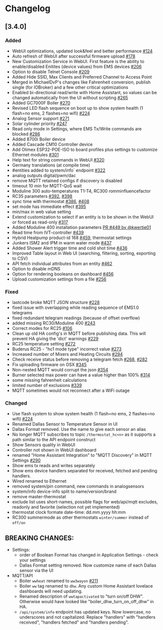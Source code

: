# Changelog

## [3.4.0]

### Added

- WebUI optimizations, updated look&feel and better performance [#124](https://github.com/emsesp/EMS-ESP32/issues/124)
- Auto refresh of WebUI after successful firmware upload [#178](https://github.com/emsesp/EMS-ESP32/issues/178)
- New Customization Service in WebUI. First feature is the ability to enable/disabled Enitites (device values) from EMS devices [#206](https://github.com/emsesp/EMS-ESP32/issues/206)
- Option to disable Telnet Console [#209](https://github.com/emsesp/EMS-ESP32/issues/209)
- Added Hide SSID, Max Clients and Preferred Channel to Access Point
- Merged in MichaelDvP's changes like Fahrenheit conversion, publish single (for IOBroker) and a few other critical optimizations
- Enabled bi-directional read/write with Home Assistant, so values can be changed automatically from the UI without scripting [#265](https://github.com/emsesp/EMS-ESP32/issues/265)
- Added GC7000F Boiler [#270](https://github.com/emsesp/EMS-ESP32/issues/270)
- Revised LED flash sequence on boot up to show system health (1 flash=no ems, 2 flashes=no wifi) [#224](https://github.com/emsesp/EMS-ESP32/issues/224)
- Analog Sensor support [#271](https://github.com/emsesp/EMS-ESP32/issues/271)
- Solar cylinder priority [#247](https://github.com/emsesp/EMS-ESP32/issues/247)
- Read only mode in Settings, where EMS Tx/Write commands are blocked [#286](https://github.com/emsesp/EMS-ESP32/issues/286)
- Added 8700i Boiler device
- Added Cascade CM10 Controller device
- Add Olimex ESP32-POE-ISO to board profiles plus settings to customize Ethernet modules [#301](https://github.com/emsesp/EMS-ESP32/issues/301)
- Help text for string commands in WebUI [#320](https://github.com/emsesp/EMS-ESP32/issues/320)
- Germany translations (at compile time)
- #entities added to system/info` endpoint [#322](https://github.com/emsesp/EMS-ESP32/issues/322)
- analog outputs digital/pwm/dac
- remove MQTT retained configs if discovery is disabled
- timeout 10 min for MQTT-QoS wait
- Moduline 300 auto-temperatures T1-T4, RC300 romminfluencefactor
- RC35 parameters [#392](https://github.com/emsesp/EMS-ESP32/issues/392), [#398](https://github.com/emsesp/EMS-ESP32/issues/398)
- sync time with thermostat [#386](https://github.com/emsesp/EMS-ESP32/issues/386), [#408](https://github.com/emsesp/EMS-ESP32/issues/408)
- set mode has immediate effect [#395](https://github.com/emsesp/EMS-ESP32/issues/395)
- min/max in web value setting
- Extend customization to select if an entity is to be shown in the WebUI or forced as read-only [#317](https://github.com/emsesp/EMS-ESP32/issues/317)
- Added Moduline 400 installation parameters [PR #449 by @kwertie01](https://github.com/emsesp/EMS-ESP32/pull/449)
- Read time from IVT-controller [#439](https://github.com/emsesp/EMS-ESP32/issues/439)
- Hybrid Heatpump product-id 168 [#459](https://github.com/emsesp/EMS-ESP32/issues/459), thermostat settings
- Junkers ISM2 and IPM in warm water mode [#437](https://github.com/emsesp/EMS-ESP32/issues/437)
- Added Shower Alert trigger time and cold shot time [#436](https://github.com/emsesp/EMS-ESP32/issues/436)
- Improved Table layout in Web UI (searching, filtering, sorting, exporting to CSV)
- API fetch individual attributes from an entity [#462](https://github.com/emsesp/EMS-ESP32/issues/462)
- Option to disable mDNS
- Option for rendering booleans on dashboard [#456](https://github.com/emsesp/EMS-ESP32/issues/456)
- Upload customization settings from a file [#256](https://github.com/emsesp/EMS-ESP32/issues/256)

### Fixed

- lastcode broke MQTT JSON structure [#228](https://github.com/emsesp/EMS-ESP32/issues/228)
- fixed issue with overlapping while reading sequence of EMS1.0 telegrams
- fixed redundant telegram readings (because of offset overflow)
- added missing RC30/Moduline 400 [#243](https://github.com/emsesp/EMS-ESP32/issues/243)
- Correct modes for RC25 [#106](https://github.com/emsesp/EMS-ESP32/issues/106)
- Clean up old HA config's in MQTT before publishing data. This will prevent HA giving the 'dict' warnings [#229](https://github.com/emsesp/EMS-ESP32/issues/229)
- RC25 temperature setting [#272](https://github.com/emsesp/EMS-ESP32/issues/272)
- Buderus RC25 - "hc1 mode type" incorrect value [#273](https://github.com/emsesp/EMS-ESP32/issues/273)
- Increased number of Mixers and Heating Circuits [#294](https://github.com/emsesp/EMS-ESP32/issues/294)
- Check receive status before removing a telegram fetch [#268](https://github.com/emsesp/EMS-ESP32/issues/268), [#282](https://github.com/emsesp/EMS-ESP32/issues/282)
- Fix uploading firmware on OSX [#345](https://github.com/emsesp/EMS-ESP32/issues/345)
- Non-nested MQTT would corrupt the json [#354](https://github.com/emsesp/EMS-ESP32/issues/354)
- Burner selected max power can have a value higher than 100% [#314](https://github.com/emsesp/EMS-ESP32/issues/314)
- some missing fahrenheit calculations
- limited number of exclusions [#339](https://github.com/emsesp/EMS-ESP32/issues/339)
- MQTT sometimes would not reconnect after a WiFi outage

### Changed

- Use flash system to show system health (1 flash=no ems, 2 flashes=no wifi) [#224](https://github.com/emsesp/EMS-ESP32/issues/224)
- Renamed Dallas Sensor to Temperature Sensor in UI
- Dallas Format removed. Use the name to give each sensor an alias
- No longer MQTT subscribes to topic `/thermostat_hc<n>` as it supports a path similar to the API endpoint construct
- Show Sensors quality in WebUI
- Controller not shown in WebUI dashboard
- renamed "Home Assistant Integration" to "MQTT Discovery" in MQTT Settings [#290](https://github.com/emsesp/EMS-ESP32/issues/290)
- Show ems tx reads and writes separately
- Show ems device handlers separated for received, fetched and pending handlers.
- Wired renamed to Ethernet
- removed system/pin command, new commands in analogsensors
- system/info device-info split to name/version/brand
- remove master-thermostat
- exclude list uses short-names, possible flags for web/api/mqtt excludes, readonly and favorite (selection not yet implemented)
- thermostat clock formate date-time: dd.mm.yyyy hh:mm
- RC300 summermode as other thermostats `winter/summer` instead of `off/on`

## **BREAKING CHANGES:**

- Settings:
  - order of Boolean Format has changed in Application Settings - check your settings
  - Dallas Format setting removed. Now customize name of each Dallas sensor via the UI
- MQTT/API
  - Boiler `wwheat` renamed to `ww3wayon` [#211](https://github.com/emsesp/EMS-ESP32/issues/211)
  - Boiler `ww` tag renamed to `dhw`. Any custom Home Assistant lovelace dashboards will need updating.
  - Renamed description of `wwtapactivated` to "turn on/off DHW". Otherwise would have looked like "boiler_dhw_turn_on_off_dhw" in HA.
  - `/api/system/info` endpoint has updated keys. Now lowercase, no underscores and not capitalized. Replace "handlers" with "handlers received", "handlers fetched" and "handlers pending".
